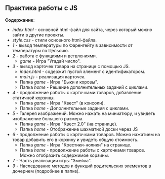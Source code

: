 
## Практика работы с JS
**Содержание:**
- *index.html* - основной html-файл для сайта, через который можно зайти в другие проекты.
- *style.css* - стили основного html-файла.
- *1* - вывод температуры по Фаренгейту в зависимости от температуры по Цельсию.
- *2* - работа с функциями и ветвлениями.
	- *game* - Игра "Угадай число".
- *3* - вывод карточек товара на странице с помощью JS.
	- *index.html* - содержит пустой элемент с идентификатором.
	- *main.js* - реализация карточек.
	- Папка *game* - Игра "Быки и коровы".
	- Папка *home* - Решение дополнительных заданий с циклами.
- *4* -  продолжение работы с карточками товаров, добавление статичной корзины.
    - Папка *game* - Игра "Квест" (в консоли).
	- Папка *home* - Дополнительные задания с циклами.
- *5* - Галерея изображений. Можно нажать на миниатюру, и увидеть изображение большего размера.
    - Папка *game* - Игра "Квест 2.0" (на странице).
 	- Папка *home* - Отображение шахматной доски через JS
- *6* -  продолжение работы с карточками товаров. Можно нажатием на товар добавить его в корзину и увидеть общую стоимость.
	-  Папка *game* - Игра "Крестики-нолики" на странице.
	 - Папка *home* - продолжение работы с карточками товаров. Можно отобразить содержимое корзины.
- *7* - Часть реализации игры "Змейка".
- *9* - Наследование методов и функций родительских элементов в дочернем (подробнее в папке).
